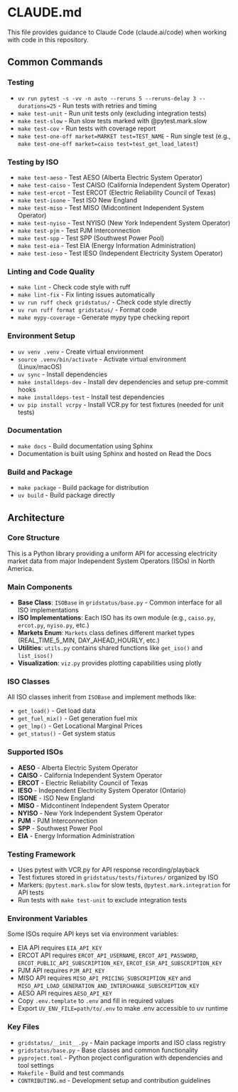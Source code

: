 # CLAUDE.md

This file provides guidance to Claude Code (claude.ai/code) when working with code in this repository.

## Common Commands

### Testing
- `uv run pytest -s -vv -n auto --reruns 5 --reruns-delay 3 --durations=25` - Run tests with retries and timing
- `make test-unit` - Run unit tests only (excluding integration tests)
- `make test-slow` - Run slow tests marked with @pytest.mark.slow
- `make test-cov` - Run tests with coverage report
- `make test-one-off market=MARKET test=TEST_NAME` - Run single test (e.g., `make test-one-off market=caiso test=test_get_load_latest`)

### Testing by ISO
- `make test-aeso` - Test AESO (Alberta Electric System Operator)
- `make test-caiso` - Test CAISO (California Independent System Operator)
- `make test-ercot` - Test ERCOT (Electric Reliability Council of Texas)
- `make test-isone` - Test ISO New England
- `make test-miso` - Test MISO (Midcontinent Independent System Operator)
- `make test-nyiso` - Test NYISO (New York Independent System Operator)
- `make test-pjm` - Test PJM Interconnection
- `make test-spp` - Test SPP (Southwest Power Pool)
- `make test-eia` - Test EIA (Energy Information Administration)
- `make test-ieso` - Test IESO (Independent Electricity System Operator)

### Linting and Code Quality
- `make lint` - Check code style with ruff
- `make lint-fix` - Fix linting issues automatically
- `uv run ruff check gridstatus/` - Check code style directly
- `uv run ruff format gridstatus/` - Format code
- `make mypy-coverage` - Generate mypy type checking report

### Environment Setup
- `uv venv .venv` - Create virtual environment
- `source .venv/bin/activate` - Activate virtual environment (Linux/macOS)
- `uv sync` - Install dependencies
- `make installdeps-dev` - Install dev dependencies and setup pre-commit hooks
- `make installdeps-test` - Install test dependencies
- `uv pip install vcrpy` - Install VCR.py for test fixtures (needed for unit tests)

### Documentation
- `make docs` - Build documentation using Sphinx
- Documentation is built using Sphinx and hosted on Read the Docs

### Build and Package
- `make package` - Build package for distribution
- `uv build` - Build package directly

## Architecture

### Core Structure
This is a Python library providing a uniform API for accessing electricity market data from major Independent System Operators (ISOs) in North America.

### Main Components
- **Base Class**: `ISOBase` in `gridstatus/base.py` - Common interface for all ISO implementations
- **ISO Implementations**: Each ISO has its own module (e.g., `caiso.py`, `ercot.py`, `nyiso.py`, etc.)
- **Markets Enum**: `Markets` class defines different market types (REAL_TIME_5_MIN, DAY_AHEAD_HOURLY, etc.)
- **Utilities**: `utils.py` contains shared functions like `get_iso()` and `list_isos()`
- **Visualization**: `viz.py` provides plotting capabilities using plotly

### ISO Classes
All ISO classes inherit from `ISOBase` and implement methods like:
- `get_load()` - Get load data
- `get_fuel_mix()` - Get generation fuel mix
- `get_lmp()` - Get Locational Marginal Prices
- `get_status()` - Get system status

### Supported ISOs
- **AESO** - Alberta Electric System Operator
- **CAISO** - California Independent System Operator  
- **ERCOT** - Electric Reliability Council of Texas
- **IESO** - Independent Electricity System Operator (Ontario)
- **ISONE** - ISO New England
- **MISO** - Midcontinent Independent System Operator
- **NYISO** - New York Independent System Operator
- **PJM** - PJM Interconnection
- **SPP** - Southwest Power Pool
- **EIA** - Energy Information Administration

### Testing Framework
- Uses pytest with VCR.py for API response recording/playback
- Test fixtures stored in `gridstatus/tests/fixtures/` organized by ISO
- Markers: `@pytest.mark.slow` for slow tests, `@pytest.mark.integration` for API tests
- Run tests with `make test-unit` to exclude integration tests

### Environment Variables
Some ISOs require API keys set via environment variables:
- EIA API requires `EIA_API_KEY`
- ERCOT API requires `ERCOT_API_USERNAME`, `ERCOT_API_PASSWORD`, `ERCOT_PUBLIC_API_SUBSCRIPTION_KEY`, `ERCOT_ESR_API_SUBSCRIPTION_KEY`
- PJM API requires `PJM_API_KEY`
- MISO API requires `MISO_API_PRICING_SUBSCRIPTION_KEY` and `MISO_API_LOAD_GENERATION_AND_INTERCHANGE_SUBSCRIPTION_KEY`
- AESO API requires `AESO_API_KEY`
- Copy `.env.template` to `.env` and fill in required values
- Export `UV_ENV_FILE=path/to/.env` to make .env accessible to uv runtime

### Key Files
- `gridstatus/__init__.py` - Main package imports and ISO class registry
- `gridstatus/base.py` - Base classes and common functionality
- `pyproject.toml` - Python project configuration with dependencies and tool settings
- `Makefile` - Build and test commands
- `CONTRIBUTING.md` - Development setup and contribution guidelines